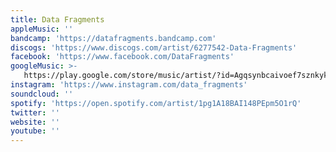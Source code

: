```yaml
---
title: Data Fragments
appleMusic: ''
bandcamp: 'https://datafragments.bandcamp.com'
discogs: 'https://www.discogs.com/artist/6277542-Data-Fragments'
facebook: 'https://www.facebook.com/DataFragments'
googleMusic: >-
   https://play.google.com/store/music/artist/?id=Agqsynbcaivoef7sznkykw366ke
instagram: 'https://www.instagram.com/data_fragments'
soundcloud: ''
spotify: 'https://open.spotify.com/artist/1pg1A18BAI148PEpm5O1rQ'
twitter: ''
website: ''
youtube: ''
---
```

